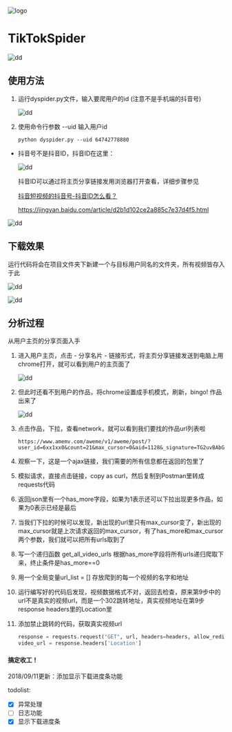 ![logo](https://github.com/huangke19/TikTokSpider/raw/master/pics/logo.jpg)



# TikTokSpider

![dd](https://github.com/huangke19/LagouSpider/raw/master/lines/bird.jpg)

## 使用方法

1. 运行dyspider.py文件，输入要爬用户的id  (注意不是手机端的抖音号)

   ![dd](https://github.com/huangke19/TikTokSpider/raw/master/pics/desc.png)

2. 使用命令行参数 --uid 输入用户id

   ```shell
   python dyspider.py --uid 64742778880
   ```

- 抖音号不是抖音ID，抖音ID在这里：

  ![dd](https://github.com/huangke19/TikTokSpider/raw/master/pics/id.png)

  抖音ID可以通过将主页分享链接发用浏览器打开查看，详细步骤参见

  [抖音短视频的抖音号-抖音ID怎么看？](https://jingyan.baidu.com/article/d2b1d102ce2a885c7e37d4f5.html)

  https://jingyan.baidu.com/article/d2b1d102ce2a885c7e37d4f5.html



![dd](https://github.com/huangke19/LagouSpider/raw/master/lines/bird.jpg)

## 下载效果

运行代码将会在项目文件夹下新建一个与目标用户同名的文件夹，所有视频皆存入于此

![dd](https://github.com/huangke19/TikTokSpider/raw/master/pics/video.png)

![dd](https://github.com/huangke19/LagouSpider/raw/master/lines/bird.jpg)

## 分析过程

从用户主页的分享页面入手

1. 进入用户主页，点击 - 分享名片 - 链接形式，将主页分享链接发送到电脑上用chrome打开，就可以看到用户的主页面了

   ![dd](https://github.com/huangke19/TikTokSpider/raw/master/pics/Screenshot.png)

2. 但此时还看不到用户的作品，将chrome设置成手机模式，刷新，bingo! 作品出来了

   ![dd](https://github.com/huangke19/TikTokSpider/raw/master/pics/pc.png)

3. 点击作品，下拉，查看network，就可以看到我们要找的作品url列表啦

   ```
   https://www.amemv.com/aweme/v1/aweme/post/?user_id=6xx1xx0&count=21&max_cursor=0&aid=1128&_signature=TG2uvBAbGAHzG19a.rniF0xtrq&dytk=14d65256b82dd042058b0eca9f85461b
   ```

4. 观察一下，这是一个ajax链接，我们需要的所有信息都在返回的包里了

5. 模拟请求，直接点击链接，copy as curl，然后复制到Postman里转成requests代码

6. 返回json里有一个has_more字段，如果为1表示还可以下拉出现更多作品，如果为0表示已经是最后

7. 当我们下拉的时候可以发现，新出现的url里只有max_cursor变了，新出现的max_cursor就是上次请求返回的max_cursor，有了has_more和max_cursor两个参数，我们就可以把所有urls取到了

8. 写一个递归函数 get_all_video_urls 根据has_more字段将所有urls递归爬取下来，终止条件是has_more==0

9. 用一个全局变量url_list = [] 存放爬到的每一个视频的名字和地址

10. 运行编写好的代码后发现，视频数据格式不对，返回去检查，原来第9步中的url不是真实的视频url，而是一个302跳转地址，真实视频地址在第9步response headers里的Location里

11. 添加禁止跳转的代码，获取真实视频url

    ```python
    response = requests.request("GET", url, headers=headers, allow_redirects=False)
    video_url = response.headers['Location']
    ```



#### 搞定收工！



2018/09/11更新：添加显示下载进度条功能 



todolist:

- [x] 异常处理
- [ ] 日志功能
- [x] 显示下载进度条